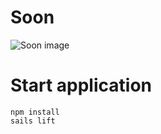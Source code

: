Soon
===============
![Soon image](http://media.tumblr.com/tumblr_m9524lA1S11rnpex0.jpg)


Start application
=================

```shell
npm install
sails lift
```
